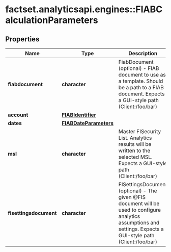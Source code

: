 # factset.analyticsapi.engines::FIABCalculationParameters

## Properties
Name | Type | Description | Notes
------------ | ------------- | ------------- | -------------
**fiabdocument** | **character** | FiabDocument (optional) - FIAB document to use as a template. Should  be a path to a FIAB document. Expects a GUI-style path (Client:/foo/bar) | [optional] 
**account** | [**FIABIdentifier**](FIABIdentifier.md) |  | 
**dates** | [**FIABDateParameters**](FIABDateParameters.md) |  | 
**msl** | **character** | Master FISecurity List. Analytics results will be written to the selected MSL. Expects a GUI-style path (Client:/foo/bar) | [optional] 
**fisettingsdocument** | **character** | FISettingsDocument (optional) - The given @FIS document will be used to  configure analytics assumptions and settings. Expects a GUI-style path (Client:/foo/bar) | [optional] 


